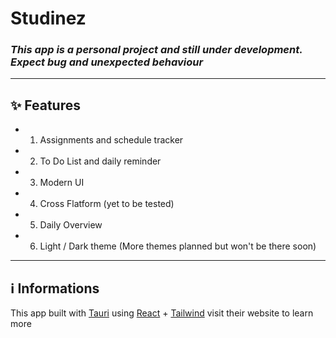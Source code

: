 # Studinez

### ***This app is a personal project and still under development. Expect bug and unexpected behaviour***

---

## ✨ Features
* 1. Assignments and schedule tracker
* 2. To Do List and daily reminder
* 3. Modern UI
* 4. Cross Flatform (yet to be tested)
* 5. Daily Overview
* 6. Light / Dark theme (More themes planned but won't be there soon)

---

## ℹ️ Informations

This app built with [Tauri](https://v2.tauri.app/) using [React](https://react.dev/) + [Tailwind](https://tailwindcss.com/)
visit their website to learn more
